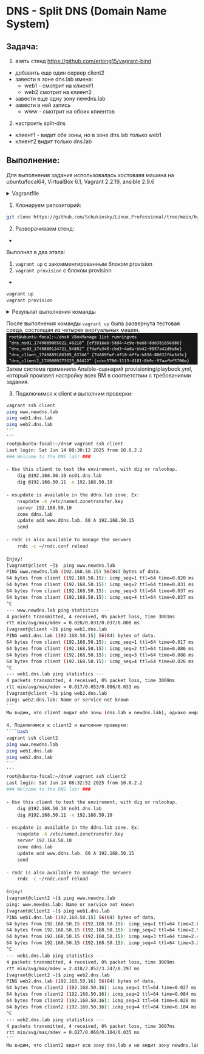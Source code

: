 # DNS - Split DNS (Domain Name System)

## Задача:
1. взять стенд https://github.com/erlong15/vagrant-bind 
- добавить еще один сервер client2
- завести в зоне dns.lab имена:
    - web1 - смотрит на клиент1
    - web2  смотрит на клиент2
- завести еще одну зону newdns.lab
- завести в ней запись
    - www - смотрит на обоих клиентов

2. настроить split-dns
- клиент1 - видит обе зоны, но в зоне dns.lab только web1
- клиент2 видит только dns.lab



## Выполнение:
Для выполнения задания использовалась хостоваяя машина на ubuntu/focal64, VirtualBox 6.1, Vagrant 2.2.19, ansible 2.9.6
<details>
  <summary>Vagrantfile</summary>

Vagrant.configure("2") do |config|
  config.vm.box = "ubuntu/focal64"  # или другой образ (например, "ubuntu/focal64")

  # Настройка сети (опционально)
  config.vm.network "forwarded_port", guest: 22, host: 2222

  # Проброс папки
  config.vm.synced_folder "./local_folder", "/home/vagrant/shared_folder"

  # Настройка ресурсов VM (оптимальные для современных версий)
  config.vm.provider "virtualbox" do |vb|
    vb.memory = 6096  # 4 ГБ ОЗУ
    vb.cpus = 4       # 4 ядра CPU
    vb.customize ["modifyvm", :id, "--nested-hw-virt", "on"]  # Для вложенной виртуализации
  end

  # Установка СОВМЕСТИМЫХ современных версий
  config.vm.provision "shell", inline: <<-SHELL
    # Обновление системы
    sudo apt-get update -y
    sudo apt-get upgrade -y
    
    # Установка зависимостей
    sudo apt-get install -y software-properties-common wget curl gnupg2

    # Установка VirtualBox 6.1 (совместим с Vagrant 2.2.19+)
    echo "deb [arch=amd64] https://download.virtualbox.org/virtualbox/debian $(lsb_release -cs) contrib" | sudo tee /etc/apt/sources.list.d/virtualbox.list
    wget -q https://www.virtualbox.org/download/oracle_vbox_2016.asc -O- | sudo apt-key add -
    sudo apt-get update
    sudo apt-get install -y virtualbox-6.1
    
    # Установка Vagrant 2.2.19 (последняя стабильная для VirtualBox 6.1)
    wget https://releases.hashicorp.com/vagrant/2.2.19/vagrant_2.2.19_x86_64.deb
    sudo dpkg -i vagrant_2.2.19_x86_64.deb || sudo apt-get install -f -y
    rm vagrant_2.2.19_x86_64.deb
    
    # Установка дополнительных пакетов
    sudo apt-get install -y git ansible build-essential

    # Проверка версий
    echo "=== Установленные версии ==="
    echo "VirtualBox: $(VBoxManage --version)"
    echo "Vagrant: $(vagrant --version)"
  SHELL
end 
</details>

1. Клонируем репозиторий:
```bash
git clone https://github.com/Schukinsky/Linux.Professional/tree/main/hw24_DNS.git
```
2. Разворачиваем стенд:
*
Выполнял в два этапа:
1. `vagrant up` с закомментированным блоком provision
2. `vagrant provision` с блоком provision
*

```bash
vagrant up
vagrant provision
```
<details>
  <summary>Результат выполнения команды</summary>

root@ubuntu-focal:~/dns# vagrant up
==> vagrant: A new version of Vagrant is available: 2.4.6 (installed version: 2.2.19)!
==> vagrant: To upgrade visit: https://www.vagrantup.com/downloads.html

Bringing machine 'ns01' up with 'virtualbox' provider...
Bringing machine 'ns02' up with 'virtualbox' provider...
Bringing machine 'client' up with 'virtualbox' provider...
Bringing machine 'client2' up with 'virtualbox' provider...
==> ns01: Box 'centos/7' could not be found. Attempting to find and install...
    ns01: Box Provider: virtualbox
    ns01: Box Version: >= 0
==> ns01: Loading metadata for box 'centos/7'
    ns01: URL: https://vagrantcloud.com/centos/7
==> ns01: Adding box 'centos/7' (v2004.01) for provider: virtualbox
    ns01: Downloading: https://vagrantcloud.com/centos/boxes/7/versions/2004.01/providers/virtualbox/unknown/vagrant.box
    ns01: Calculating and comparing box checksum...
==> ns01: Successfully added box 'centos/7' (v2004.01) for 'virtualbox'!
==> ns01: Importing base box 'centos/7'...
==> ns01: Matching MAC address for NAT networking...
==> ns01: Checking if box 'centos/7' version '2004.01' is up to date...
==> ns01: Setting the name of the VM: dns_ns01_1749889065622_46210
==> ns01: Clearing any previously set network interfaces...
==> ns01: Preparing network interfaces based on configuration...
    ns01: Adapter 1: nat
    ns01: Adapter 2: intnet
==> ns01: Forwarding ports...
    ns01: 22 (guest) => 2222 (host) (adapter 1)
==> ns01: Running 'pre-boot' VM customizations...
==> ns01: Booting VM...
==> ns01: Waiting for machine to boot. This may take a few minutes...
    ns01: SSH address: 127.0.0.1:2222
    ns01: SSH username: vagrant
    ns01: SSH auth method: private key
    ns01: 
    ns01: Vagrant insecure key detected. Vagrant will automatically replace
    ns01: this with a newly generated keypair for better security.
    ns01: 
    ns01: Inserting generated public key within guest...
    ns01: Removing insecure key from the guest if it's present...
    ns01: Key inserted! Disconnecting and reconnecting using new SSH key...
==> ns01: Machine booted and ready!
==> ns01: Checking for guest additions in VM...
    ns01: No guest additions were detected on the base box for this VM! Guest
    ns01: additions are required for forwarded ports, shared folders, host only
    ns01: networking, and more. If SSH fails on this machine, please install
    ns01: the guest additions and repackage the box to continue.
    ns01:
    ns01: This is not an error message; everything may continue to work properly,
    ns01: in which case you may ignore this message.
==> ns01: Setting hostname...
==> ns01: Configuring and enabling network interfaces...
==> ns01: Rsyncing folder: /root/dns/ => /vagrant
==> ns02: Box 'centos/7' could not be found. Attempting to find and install...
    ns02: Box Provider: virtualbox
    ns02: Box Version: >= 0
==> ns02: Loading metadata for box 'centos/7'
    ns02: URL: https://vagrantcloud.com/centos/7
==> ns02: Adding box 'centos/7' (v2004.01) for provider: virtualbox
==> ns02: Importing base box 'centos/7'...
==> ns02: Matching MAC address for NAT networking...
==> ns02: Checking if box 'centos/7' version '2004.01' is up to date...
==> ns02: Setting the name of the VM: dns_ns02_1749889124721_54892
==> ns02: Fixed port collision for 22 => 2222. Now on port 2200.
==> ns02: Clearing any previously set network interfaces...
==> ns02: Preparing network interfaces based on configuration...
    ns02: Adapter 1: nat
    ns02: Adapter 2: intnet
==> ns02: Forwarding ports...
    ns02: 22 (guest) => 2200 (host) (adapter 1)
==> ns02: Running 'pre-boot' VM customizations...
==> ns02: Booting VM...
==> ns02: Waiting for machine to boot. This may take a few minutes...
    ns02: SSH address: 127.0.0.1:2200
    ns02: SSH username: vagrant
    ns02: SSH auth method: private key
    ns02: 
    ns02: Vagrant insecure key detected. Vagrant will automatically replace
    ns02: this with a newly generated keypair for better security.
    ns02: 
    ns02: Inserting generated public key within guest...
    ns02: Removing insecure key from the guest if it's present...
    ns02: Key inserted! Disconnecting and reconnecting using new SSH key...
==> ns02: Machine booted and ready!
==> ns02: Checking for guest additions in VM...
    ns02: No guest additions were detected on the base box for this VM! Guest
    ns02: additions are required for forwarded ports, shared folders, host only
    ns02: networking, and more. If SSH fails on this machine, please install
    ns02: the guest additions and repackage the box to continue.
    ns02:
    ns02: This is not an error message; everything may continue to work properly,
    ns02: in which case you may ignore this message.
==> ns02: Setting hostname...
==> ns02: Configuring and enabling network interfaces...
==> ns02: Rsyncing folder: /root/dns/ => /vagrant
==> client: Box 'centos/7' could not be found. Attempting to find and install...
    client: Box Provider: virtualbox
    client: Box Version: >= 0
==> client: Loading metadata for box 'centos/7'
    client: URL: https://vagrantcloud.com/centos/7
==> client: Adding box 'centos/7' (v2004.01) for provider: virtualbox
==> client: Importing base box 'centos/7'...
==> client: Matching MAC address for NAT networking...
==> client: Checking if box 'centos/7' version '2004.01' is up to date...
==> client: Setting the name of the VM: dns_client_1749889186305_62746
==> client: Fixed port collision for 22 => 2222. Now on port 2201.
==> client: Clearing any previously set network interfaces...
==> client: Preparing network interfaces based on configuration...
    client: Adapter 1: nat
    client: Adapter 2: intnet
==> client: Forwarding ports...
    client: 22 (guest) => 2201 (host) (adapter 1)
==> client: Running 'pre-boot' VM customizations...
==> client: Booting VM...
==> client: Waiting for machine to boot. This may take a few minutes...
    client: SSH address: 127.0.0.1:2201
    client: SSH username: vagrant
    client: SSH auth method: private key
    client: 
    client: Vagrant insecure key detected. Vagrant will automatically replace
    client: this with a newly generated keypair for better security.
    client: 
    client: Inserting generated public key within guest...
    client: Removing insecure key from the guest if it's present...
    client: Key inserted! Disconnecting and reconnecting using new SSH key...
==> client: Machine booted and ready!
==> client: Checking for guest additions in VM...
    client: No guest additions were detected on the base box for this VM! Guest
    client: additions are required for forwarded ports, shared folders, host only
    client: networking, and more. If SSH fails on this machine, please install
    client: the guest additions and repackage the box to continue.
    client:
    client: This is not an error message; everything may continue to work properly,
    client: in which case you may ignore this message.
==> client: Setting hostname...
==> client: Configuring and enabling network interfaces...
==> client: Rsyncing folder: /root/dns/ => /vagrant
==> client2: Box 'centos/7' could not be found. Attempting to find and install...
    client2: Box Provider: virtualbox
    client2: Box Version: >= 0
==> client2: Loading metadata for box 'centos/7'
    client2: URL: https://vagrantcloud.com/centos/7
==> client2: Adding box 'centos/7' (v2004.01) for provider: virtualbox
==> client2: Importing base box 'centos/7'...
==> client2: Matching MAC address for NAT networking...
==> client2: Checking if box 'centos/7' version '2004.01' is up to date...
==> client2: Setting the name of the VM: dns_client2_1749889273525_84422
==> client2: Fixed port collision for 22 => 2222. Now on port 2202.
==> client2: Clearing any previously set network interfaces...
==> client2: Preparing network interfaces based on configuration...
    client2: Adapter 1: nat
    client2: Adapter 2: intnet
==> client2: Forwarding ports...
    client2: 22 (guest) => 2202 (host) (adapter 1)
==> client2: Running 'pre-boot' VM customizations...
==> client2: Booting VM...
==> client2: Waiting for machine to boot. This may take a few minutes...
    client2: SSH address: 127.0.0.1:2202
    client2: SSH username: vagrant
    client2: SSH auth method: private key
    client2: 
    client2: Vagrant insecure key detected. Vagrant will automatically replace
    client2: this with a newly generated keypair for better security.
    client2: 
    client2: Inserting generated public key within guest...
    client2: Removing insecure key from the guest if it's present...
    client2: Key inserted! Disconnecting and reconnecting using new SSH key...
==> client2: Machine booted and ready!
==> client2: Checking for guest additions in VM...
    client2: No guest additions were detected on the base box for this VM! Guest
    client2: additions are required for forwarded ports, shared folders, host only
    client2: networking, and more. If SSH fails on this machine, please install
    client2: the guest additions and repackage the box to continue.
    client2:
    client2: This is not an error message; everything may continue to work properly,
    client2: in which case you may ignore this message.
==> client2: Setting hostname...
==> client2: Configuring and enabling network interfaces...
==> client2: Rsyncing folder: /root/dns/ => /vagrant

root@ubuntu-focal:~/dns# vagrant provision
==> ns01: Running provisioner: ansible...
    ns01: Running ansible-playbook...

PLAY [all] *********************************************************************

TASK [Gathering Facts] *********************************************************
ok: [ns01]

TASK [shell] *******************************************************************
changed: [ns01]
[WARNING]: Consider using the replace, lineinfile or template module rather
than running 'sed'.  If you need to use command because replace, lineinfile or
template is insufficient you can add 'warn: false' to this command task or set
'command_warnings=False' in ansible.cfg to get rid of this message.

TASK [install packages] ********************************************************
changed: [ns01]

TASK [start chronyd] ***********************************************************
ok: [ns01]

TASK [copy transferkey to all servers and the client] **************************
changed: [ns01]

PLAY [ns01] ********************************************************************

TASK [Gathering Facts] *********************************************************
ok: [ns01]

TASK [copy named.conf] *********************************************************
changed: [ns01]

TASK [Copy named.d* zones] *****************************************************
changed: [ns01] => (item=/root/dns/provisioning/named.dns.lab.client)
changed: [ns01] => (item=/root/dns/provisioning/named.dns.lab.rev)
changed: [ns01] => (item=/root/dns/provisioning/named.dns.lab)
changed: [ns01] => (item=/root/dns/provisioning/named.ddns.lab)

TASK [Copy named.newdns.lab zone] **********************************************
changed: [ns01]

TASK [copy resolv.conf to the servers] *****************************************
changed: [ns01]

TASK [set /etc/named permissions] **********************************************
changed: [ns01]

TASK [ensure named is running and enabled] *************************************
changed: [ns01]

PLAY [ns02] ********************************************************************
skipping: no hosts matched

PLAY [client,client2] **********************************************************
skipping: no hosts matched

PLAY RECAP *********************************************************************
ns01                       : ok=12   changed=9    unreachable=0    failed=0    skipped=0    rescued=0    ignored=0

==> ns02: Running provisioner: ansible...
    ns02: Running ansible-playbook...

PLAY [all] *********************************************************************

TASK [Gathering Facts] *********************************************************
ok: [ns02]

TASK [shell] *******************************************************************
[WARNING]: Consider using the replace, lineinfile or template module rather
than running 'sed'.  If you need to use command because replace, lineinfile or
template is insufficient you can add 'warn: false' to this command task or set
'command_warnings=False' in ansible.cfg to get rid of this message.
changed: [ns02]

TASK [install packages] ********************************************************
changed: [ns02]

TASK [start chronyd] ***********************************************************
ok: [ns02]

TASK [copy transferkey to all servers and the client] **************************
changed: [ns02]

PLAY [ns01] ********************************************************************
skipping: no hosts matched

PLAY [ns02] ********************************************************************

TASK [Gathering Facts] *********************************************************
ok: [ns02]

TASK [copy named.conf] *********************************************************
changed: [ns02]

TASK [copy resolv.conf to the servers] *****************************************
changed: [ns02]

TASK [set /etc/named permissions] **********************************************
changed: [ns02]

TASK [ensure named is running and enabled] *************************************
changed: [ns02]

PLAY [client,client2] **********************************************************
skipping: no hosts matched

PLAY RECAP *********************************************************************
ns02                       : ok=10   changed=7    unreachable=0    failed=0    skipped=0    rescued=0    ignored=0

==> client: Running provisioner: ansible...
    client: Running ansible-playbook...

PLAY [all] *********************************************************************

TASK [Gathering Facts] *********************************************************
ok: [client]

TASK [shell] *******************************************************************
[WARNING]: Consider using the replace, lineinfile or template module rather
than running 'sed'.  If you need to use command because replace, lineinfile or
template is insufficient you can add 'warn: false' to this command task or set
'command_warnings=False' in ansible.cfg to get rid of this message.
changed: [client]

TASK [install packages] ********************************************************
changed: [client]

TASK [start chronyd] ***********************************************************
ok: [client]

TASK [copy transferkey to all servers and the client] **************************
changed: [client]

PLAY [ns01] ********************************************************************
skipping: no hosts matched

PLAY [ns02] ********************************************************************
skipping: no hosts matched

PLAY [client,client2] **********************************************************

TASK [Gathering Facts] *********************************************************
ok: [client]

TASK [copy resolv.conf to the client] ******************************************
changed: [client]

TASK [copy rndc conf file] *****************************************************
changed: [client]

TASK [copy motd to the client] *************************************************
changed: [client]

PLAY RECAP *********************************************************************
client                     : ok=9    changed=6    unreachable=0    failed=0    skipped=0    rescued=0    ignored=0

==> client2: Running provisioner: ansible...
    client2: Running ansible-playbook...

PLAY [all] *********************************************************************

TASK [Gathering Facts] *********************************************************
ok: [client2]

TASK [shell] *******************************************************************
[WARNING]: Consider using the replace, lineinfile or template module rather
than running 'sed'.  If you need to use command because replace, lineinfile or
template is insufficient you can add 'warn: false' to this command task or set
'command_warnings=False' in ansible.cfg to get rid of this message.
changed: [client2]

TASK [install packages] ********************************************************
changed: [client2]

TASK [start chronyd] ***********************************************************
ok: [client2]

TASK [copy transferkey to all servers and the client] **************************
changed: [client2]

PLAY [ns01] ********************************************************************
skipping: no hosts matched

PLAY [ns02] ********************************************************************
skipping: no hosts matched

PLAY [ns01] ********************************************************************
skipping: no hosts matched

PLAY [ns02] ********************************************************************
skipping: no hosts matched

PLAY [client,client2] **********************************************************

TASK [Gathering Facts] *********************************************************
ok: [client2]

TASK [copy resolv.conf to the client] ******************************************
changed: [client2]

TASK [copy rndc conf file] *****************************************************
changed: [client2]

TASK [copy motd to the client] *************************************************
changed: [client2]
PLAY [ns01] ********************************************************************
skipping: no hosts matched

PLAY [ns02] ********************************************************************
skipping: no hosts matched

PLAY [client,client2] **********************************************************

TASK [Gathering Facts] *********************************************************
ok: [client2]

TASK [copy resolv.conf to the client] ******************************************
changed: [client2]

TASK [copy rndc conf file] *****************************************************
changed: [client2]

TASK [copy motd to the client] *************************************************
PLAY [ns01] ********************************************************************
skipping: no hosts matched

PLAY [ns02] ********************************************************************
skipping: no hosts matched

PLAY [client,client2] **********************************************************

TASK [Gathering Facts] *********************************************************
ok: [client2]

TASK [copy resolv.conf to the client] ******************************************
changed: [client2]

TASK [copy rndc conf file] *****************************************************
changed: [client2]

PLAY [ns01] ********************************************************************
skipping: no hosts matched

PLAY [ns02] ********************************************************************
skipping: no hosts matched

PLAY [client,client2] **********************************************************

TASK [Gathering Facts] *********************************************************
ok: [client2]

TASK [copy resolv.conf to the client] ******************************************
changed: [client2]

TASK [copy rndc conf file] *****************************************************
PLAY [ns01] ********************************************************************
skipping: no hosts matched

PLAY [ns02] ********************************************************************
skipping: no hosts matched

PLAY [client,client2] **********************************************************

TASK [Gathering Facts] *********************************************************
ok: [client2]

TASK [copy resolv.conf to the client] ******************************************
PLAY [ns01] ********************************************************************
skipping: no hosts matched

PLAY [ns02] ********************************************************************
skipping: no hosts matched

PLAY [client,client2] **********************************************************

TASK [Gathering Facts] *********************************************************
ok: [client2]
PLAY [ns01] ********************************************************************
skipping: no hosts matched

PLAY [ns02] ********************************************************************
skipping: no hosts matched

PLAY [client,client2] **********************************************************

PLAY [ns01] ********************************************************************
skipping: no hosts matched

PLAY [ns02] ********************************************************************
skipping: no hosts matched

skipping: no hosts matched

PLAY [ns02] ********************************************************************
skipping: no hosts matched


PLAY [ns02] ********************************************************************
skipping: no hosts matched

skipping: no hosts matched

PLAY [client,client2] **********************************************************

TASK [Gathering Facts] *********************************************************
PLAY [client,client2] **********************************************************

TASK [Gathering Facts] *********************************************************
ok: [client2]

TASK [Gathering Facts] *********************************************************
ok: [client2]

TASK [copy resolv.conf to the client] ******************************************
ok: [client2]

TASK [copy resolv.conf to the client] ******************************************
TASK [copy resolv.conf to the client] ******************************************
changed: [client2]
changed: [client2]


TASK [copy rndc conf file] *****************************************************
changed: [client2]

TASK [copy motd to the client] *************************************************
changed: [client2]

PLAY RECAP *********************************************************************
client2                    : ok=9    changed=6    unreachable=0    failed=0    skipped=0    rescued=0    ignored=0

root@ubuntu-focal:~/dns#
TASK [copy motd to the client] *************************************************
changed: [client2]

PLAY RECAP *********************************************************************
client2                    : ok=9    changed=6    unreachable=0    failed=0    skipped=0    rescued=0    ignored=0
TASK [copy motd to the client] *************************************************
changed: [client2]

TASK [copy motd to the client] *************************************************
TASK [copy motd to the client] *************************************************
TASK [copy motd to the client] *************************************************
changed: [client2]
TASK [copy motd to the client] *************************************************
changed: [client2]

TASK [copy motd to the client] *************************************************
TASK [copy motd to the client] *************************************************
changed: [client2]
TASK [copy motd to the client] *************************************************
changed: [client2]
TASK [copy motd to the client] *************************************************
changed: [client2]
TASK [copy motd to the client] *************************************************
TASK [copy motd to the client] *************************************************
TASK [copy motd to the client] *************************************************
changed: [client2]

PLAY RECAP *********************************************************************
client2                    : ok=9    changed=6    unreachable=0    failed=0    skipped=0    rescued=0    ignored=0
</details>

После выполнения команды `vagrant up` была развернута тестовая среда, состоящая из четырех виртуальных машин.  
![screen01](screen01.PNG)  
Затем система применила Ansible-сценарий provisioning/playbook.yml, который произвел настройку всех ВМ в соответствии с требованиями задания.

3. Подключимся к client и выполним проверки:
````bash
vagrant ssh client
ping www.newdns.lab
ping web1.dns.lab
ping web2.dns.lab
```
```
root@ubuntu-focal:~/dns# vagrant ssh client
Last login: Sat Jun 14 08:30:12 2025 from 10.0.2.2
### Welcome to the DNS lab! ###

- Use this client to test the enviroment, with dig or nslookup.
    dig @192.168.50.10 ns01.dns.lab
    dig @192.168.50.11 -x 192.168.50.10

- nsupdate is available in the ddns.lab zone. Ex:
    nsupdate -k /etc/named.zonetransfer.key
    server 192.168.50.10
    zone ddns.lab
    update add www.ddns.lab. 60 A 192.168.50.15
    send

- rndc is also available to manage the servers
    rndc -c ~/rndc.conf reload

Enjoy!
[vagrant@client ~]$  ping www.newdns.lab
PING www.newdns.lab (192.168.50.15) 56(84) bytes of data.
64 bytes from client (192.168.50.15): icmp_seq=1 ttl=64 time=0.020 ms
64 bytes from client (192.168.50.15): icmp_seq=2 ttl=64 time=0.031 ms
64 bytes from client (192.168.50.15): icmp_seq=3 ttl=64 time=0.037 ms
64 bytes from client (192.168.50.15): icmp_seq=4 ttl=64 time=0.037 ms
^C
--- www.newdns.lab ping statistics ---
4 packets transmitted, 4 received, 0% packet loss, time 3001ms
rtt min/avg/max/mdev = 0.020/0.031/0.037/0.008 ms
[vagrant@client ~]$ ping web1.dns.lab
PING web1.dns.lab (192.168.50.15) 56(84) bytes of data.
64 bytes from client (192.168.50.15): icmp_seq=1 ttl=64 time=0.017 ms
64 bytes from client (192.168.50.15): icmp_seq=2 ttl=64 time=0.086 ms
64 bytes from client (192.168.50.15): icmp_seq=3 ttl=64 time=0.086 ms
64 bytes from client (192.168.50.15): icmp_seq=4 ttl=64 time=0.026 ms
^C
--- web1.dns.lab ping statistics ---
4 packets transmitted, 4 received, 0% packet loss, time 3009ms
rtt min/avg/max/mdev = 0.017/0.053/0.086/0.033 ms
[vagrant@client ~]$ ping web2.dns.lab
ping: web2.dns.lab: Name or service not known
```
Мы видим, что client видит обе зоны (dns.lab и newdns.lab), однако информацию о хосте web2.dns.lab он получить не может

4. Подключимся к client2 и выполним проверки:
````bash
vagrant ssh client2
ping www.newdns.lab
ping web1.dns.lab
ping web2.dns.lab
```
```
root@ubuntu-focal:~/dns# vagrant ssh client2
Last login: Sat Jun 14 08:32:52 2025 from 10.0.2.2
### Welcome to the DNS lab! ###

- Use this client to test the enviroment, with dig or nslookup.
    dig @192.168.50.10 ns01.dns.lab
    dig @192.168.50.11 -x 192.168.50.10

- nsupdate is available in the ddns.lab zone. Ex:
    nsupdate -k /etc/named.zonetransfer.key
    server 192.168.50.10
    zone ddns.lab
    update add www.ddns.lab. 60 A 192.168.50.15
    send

- rndc is also available to manage the servers
    rndc -c ~/rndc.conf reload

Enjoy!
[vagrant@client2 ~]$ ping www.newdns.lab
ping: www.newdns.lab: Name or service not known
[vagrant@client2 ~]$ ping web1.dns.lab
PING web1.dns.lab (192.168.50.15) 56(84) bytes of data.
64 bytes from 192.168.50.15 (192.168.50.15): icmp_seq=1 ttl=64 time=2.80 ms
64 bytes from 192.168.50.15 (192.168.50.15): icmp_seq=2 ttl=64 time=2.93 ms
64 bytes from 192.168.50.15 (192.168.50.15): icmp_seq=3 ttl=64 time=2.41 ms
64 bytes from 192.168.50.15 (192.168.50.15): icmp_seq=4 ttl=64 time=3.24 ms
^C
--- web1.dns.lab ping statistics ---
4 packets transmitted, 4 received, 0% packet loss, time 3009ms
rtt min/avg/max/mdev = 2.418/2.852/3.247/0.297 ms
[vagrant@client2 ~]$ ping web2.dns.lab
PING web2.dns.lab (192.168.50.16) 56(84) bytes of data.
64 bytes from client2 (192.168.50.16): icmp_seq=1 ttl=64 time=0.027 ms
64 bytes from client2 (192.168.50.16): icmp_seq=2 ttl=64 time=0.084 ms
64 bytes from client2 (192.168.50.16): icmp_seq=3 ttl=64 time=0.028 ms
64 bytes from client2 (192.168.50.16): icmp_seq=4 ttl=64 time=0.104 ms
^C
--- web2.dns.lab ping statistics ---
4 packets transmitted, 4 received, 0% packet loss, time 3007ms
rtt min/avg/max/mdev = 0.027/0.060/0.104/0.035 ms
```
Мы видим, что client2 видит всю зону dns.lab и не видит зону newdns.lab
  

